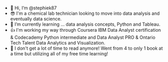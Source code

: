 - 👋 Hi, I’m @stephiek87
- 😎 I'm a chemical lab technician looking to move into data analysis and eventually data science.
- 🌱 I’m currently learning ... data analysis concepts, Python and Tableau.
- 👍 I'm working my way through Coursera IBM Data Analyst certification & Codecademy Python intermediate and Data Analyst PRO & Ontario Tech Talent Data Analytics and Visualization.
- 📖 I don't get a lot of time to read anymore! Went from 4 to only 1 book at a time but utilizing all of my free time learning!

<!---
stephiek87/stephiek87 is a ✨ special ✨ repository because its `README.md` (this file) appears on your GitHub profile.
You can click the Preview link to take a look at your changes.
--->
